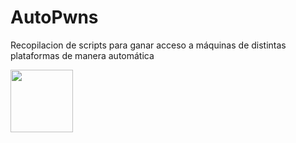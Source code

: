 # AutoPwns
Recopilacion de scripts para ganar acceso a máquinas de distintas plataformas de manera automática

<img align="left" width="100" height="100" src=https://i.imgur.com/Ai1IYY0.gif/>
